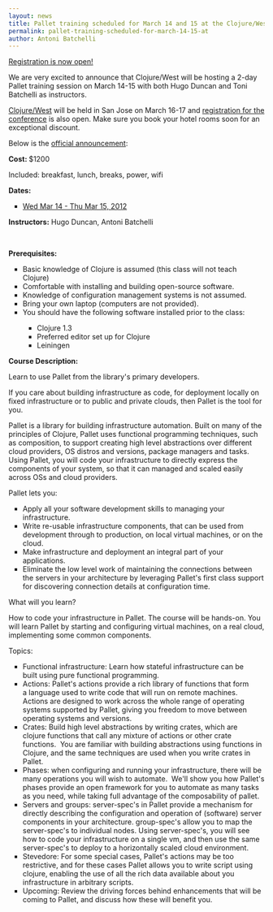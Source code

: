 ```yaml
---
layout: news
title: Pallet training scheduled for March 14 and 15 at the Clojure/West Conference
permalink: pallet-training-scheduled-for-march-14-15-at
author: Antoni Batchelli
---
```


<p><a href="http://www.regonline.com/Register/Checkin.aspx?EventID=1041359">Registration is now open!</a></p>
<p>We are very excited to announce that Clojure/West will be hosting a 2-day Pallet training session on March 14-15 with both Hugo Duncan and Toni Batchelli as instructors.&nbsp;</p>
<p><a href="http://clojurewest.org/">Clojure/West</a> will be held in San Jose on March 16-17 and <a href="http://clojurewest.org/">registration for the conference</a> is also open. Make sure you book your hotel rooms soon for an exceptional discount.</p>
<p>Below is the <a href="http://clojurewest.squarespace.com/training-pallet/">official announcement</a>:</p>
<p><span style="color: #626262; font-family: 'Lucida Sans Unicode', 'Lucida Grande', Tahoma, sans-serif; font-size: 12px; line-height: 21px;"> </span></p>
<p style="margin-bottom: 1em; margin-top: 0em;"><strong>Cost:&nbsp;</strong>$1200</p>
<p style="margin-bottom: 1em; margin-top: 0em;">Included: breakfast, lunch, breaks, power, wifi</p>
<p style="margin-bottom: 1em; margin-top: 0em;"><strong>Dates:</strong></p>
<ul style="list-style-type: square; margin-top: 1em; margin-right: 0px; margin-bottom: 1em; margin-left: 0px; padding-top: 0px; padding-right: 0px; padding-bottom: 0px; padding-left: 2em;">
<li><a href="http://www.regonline.com/Register/Checkin.aspx?EventID=1041359">Wed Mar 14 - Thu Mar 15, 2012</a></li>
</ul>
<p style="margin-bottom: 1em; margin-top: 0em;"><strong>Instructors:</strong>&nbsp;Hugo Duncan, Antoni Batchelli</p>
<p style="margin-bottom: 1em; margin-top: 0em;">&nbsp;</p>
<p style="margin-bottom: 1em; margin-top: 0em;"><strong>Prerequisites:</strong></p>
<div>
<ul style="list-style-type: square; margin-top: 1em; margin-right: 0px; margin-bottom: 1em; margin-left: 0px; padding-top: 0px; padding-right: 0px; padding-bottom: 0px; padding-left: 2em;">
<li>Basic knowledge of Clojure is assumed (this class will not teach Clojure)</li>
<li>Comfortable with installing and building open-source software.</li>
<li>Knowledge of configuration management systems is not assumed.</li>
<li>Bring your own laptop (computers are not provided).</li>
<li>You should have the following software installed prior to the class:      
<ul style="list-style-type: square; margin-top: 1em; margin-right: 0px; margin-bottom: 1em; margin-left: 0px; padding-top: 0px; padding-right: 0px; padding-bottom: 0px; padding-left: 2em;">
<li>Clojure 1.3</li>
<li>Preferred editor set up for Clojure</li>
<li>Leiningen</li>
</ul>
</li>
</ul>
</div>
<p style="margin-bottom: 1em; margin-top: 0em;"><strong>Course Description:</strong></p>
<p style="margin-bottom: 1em; margin-top: 0em;">Learn to use Pallet from the library's primary developers.</p>
<p style="margin-bottom: 1em; margin-top: 0em;">If you care about building infrastructure as code, for deployment&nbsp;locally on fixed infrastructure or to public and private clouds, then&nbsp;Pallet is the tool for you.</p>
<p style="margin-bottom: 1em; margin-top: 0em;">Pallet is a library for building infrastructure automation. Built on many of the principles of Clojure, Pallet uses functional programming techniques, such as composition, to support creating high level abstractions over different cloud providers, OS distros and versions,&nbsp;package managers and tasks. Using Pallet, you will code your infrastructure to directly express the components of your system, so that it can managed and scaled easily across OSs and cloud providers.</p>
<p style="margin-bottom: 1em; margin-top: 0em;">Pallet lets you:</p>
<ul style="list-style-type: square; margin-top: 1em; margin-right: 0px; margin-bottom: 1em; margin-left: 0px; padding-top: 0px; padding-right: 0px; padding-bottom: 0px; padding-left: 2em;">
<li>Apply all your software development skills to managing your infrastructure.</li>
<li>Write re-usable infrastructure components, that can be used from development&nbsp;through to production, on local virtual machines, or on the cloud.</li>
<li>Make infrastructure and deployment an integral part of your applications.</li>
<li>Eliminate the low level work of maintaining the connections between the&nbsp;servers in your architecture by leveraging Pallet's first class support for&nbsp;discovering connection details at configuration time.</li>
</ul>
<p style="margin-bottom: 1em; margin-top: 0em;">What will you learn?</p>
<p style="margin-bottom: 1em; margin-top: 0em;">How to code your infrastructure in Pallet. The course will be hands-on. You will learn Pallet by starting and configuring virtual machines, on a real cloud, implementing some common components.</p>
<p style="margin-bottom: 1em; margin-top: 0em;">Topics:</p>
<ul style="list-style-type: square; margin-top: 1em; margin-right: 0px; margin-bottom: 1em; margin-left: 0px; padding-top: 0px; padding-right: 0px; padding-bottom: 0px; padding-left: 2em;">
<li>Functional infrastructure: Learn how stateful infrastructure can be built&nbsp;using pure functional programming.</li>
<li>Actions: Pallet's actions provide a rich library of functions that form a&nbsp;language used to write code that will run on remote machines. Actions are&nbsp;designed to work across the whole range of operating systems supported by&nbsp;Pallet, giving you freedom to move between operating systems and versions.</li>
<li>Crates: Build high level abstractions by writing crates, which are clojure&nbsp;functions that call any mixture of actions or other crate functions. &nbsp;You&nbsp;are familiar with building abstractions using functions in Clojure, and the&nbsp;same techniques are used when you write crates in Pallet.</li>
<li>Phases: when configuring and running your infrastructure, there will be many&nbsp;operations you will wish to automate. &nbsp;We'll show you how Pallet's phases&nbsp;provide an open framework for you to automate as many tasks as you need,&nbsp;while taking full advantage of the composability of pallet.</li>
<li>Servers and groups: server-spec's in Pallet provide a mechanism for directly&nbsp;describing the configuration and operation of (software) server components&nbsp;in your architecture. group-spec's allow you to map the server-spec's to&nbsp;individual nodes. Using server-spec's, you will see how to code your&nbsp;infrastructure on a single vm, and then use the same server-spec's to deploy&nbsp;to a horizontally scaled cloud environment.</li>
<li>Stevedore: For some special cases, Pallet's actions may be too restrictive,&nbsp;and for these cases Pallet allows you to write script using clojure,&nbsp;enabling the use of all the rich data available about you infrastructure in&nbsp;arbitrary scripts.</li>
<li>Upcoming: Review the driving forces behind enhancements that will be coming&nbsp;to Pallet, and discuss how these will benefit you.</li>
</ul>
<p>&nbsp;</p>